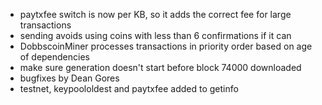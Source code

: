 * paytxfee switch is now per KB, so it adds the correct fee for large transactions
* sending avoids using coins with less than 6 confirmations if it can
* DobbscoinMiner processes transactions in priority order based on age of dependencies
* make sure generation doesn't start before block 74000 downloaded
* bugfixes by Dean Gores
* testnet, keypoololdest and paytxfee added to getinfo
